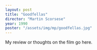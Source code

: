 ```yaml
---
layout: post
title: "Goodfellas"
director: "Martin Scorsese"
year: 1990
poster: "/assets/img/mp/goodfellas.jpg"
---
```


My review or thoughts on the film go here.
